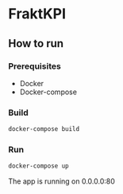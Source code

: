 # FraktKPI

## How to run

### Prerequisites

- Docker
- Docker-compose

### Build

```bash
docker-compose build
```

### Run
```bash
docker-compose up
```
The app is running on 0.0.0.0:80